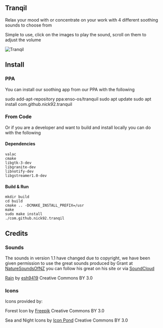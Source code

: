 ## Tranqil

Relax your mood with or concentrate on your work with 4 different soothing sounds to choose from

Simple to use, click on the images to play the sound, scroll on them to adjust the volume

![Tranqil](https://i.imgur.com/acxyN4P.png)

## Install 

### PPA

You can install our soothing app from our PPA with the following

sudo add-apt-repository ppa:enso-os/tranquil
sudo apt update
sudo apt install com.github.nick92.tranquil

### From Code

Or if you are a developer and want to build and install locally you can do with the following

#### Dependencies  

 	valac 
	cmake 
	libgtk-3-dev 
	libgranite-dev
	libnotify-dev
	libgstreamer1.0-dev

#### Build & Run

	mkdir build
	cd build
	cmake .. -DCMAKE_INSTALL_PREFIX=/usr
	make
	sudo make install
    ./com.github.nick92.tranqil

## Credits

### Sounds

The sounds in version 1.1 have changed due to copyright, we have been given permission to use the great sounds produced by Grant at [NatureSoundsOfNZ](http://naturesounds.co.nz/) you can follow his great on his site or via [SoundCloud](https://soundcloud.com/naturesounds_nz) 

[Rain](https://freesound.org/people/esh9419/sounds/188101) by [esh9419](https://freesound.org/people/esh9419/) Creative Commons BY 3.0

### Icons

Icons provided by: 

Forest Icon by [Freepik](http://www.freepik.com) Creative Commons BY 3.0

Sea and Night Icons by [Icon Pond]("http://www.flaticon.com/authors/popcorns-arts") Creative Commons BY 3.0


